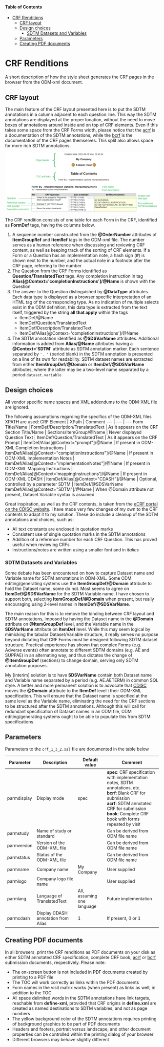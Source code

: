 #### Table of Contents
* [CRF Renditions](#CRF_Renditions)
   * [CRF layout](#CRF_layout)
   * [Design choices](#Design_choices)
      * [SDTM Datasets and Variables](#SDTM_Datasets_and_Variables)
   * [Parameters](#Parameters)
   * [Creating PDF documents](#Creating_PDF_documents)

# CRF Renditions <a name="CRF_Renditions"/>
A short description of how the style sheet generates the CRF pages in the browser from the ODM-xml document.

## CRF layout <a name="CRF_layout"/>
The main feature of the CRF layout presented here is to put the SDTM annotations in a column adjacent to each question line. This way the SDTM annotations are displayed at the proper location, without the need to move boxes of annotations around inside and on top of CRF elements. Even if this takes some space from the CRF Forms width, please notice that the [acrf](/examples/acrf.pdf) is a documentation of the SDTM annotations, while the [bcrf](/examples/bcrf.pdf) is the documentation of the CRF pages themselves. This split also allows space for more rich SDTM annotations.

![Example CRF rendition from pure ODM-xml](images/CRF.png)

The CRF rendition consists of one table for each Form in the CRF, identified as **FormDef** tags, having the columns below.
1. A sequence number constructed from the **@OrderNumber** attributes of **ItemGroupRef** and **ItemRef** tags in the ODM-xml file. The number serves as a human reference when discussing and reviewing CRF content, as well as keeping track of the sorting of CRF elements. If a Form or a Question has an implementation note, a hash sign (**#**) is shown next to the number, and the actual note in a footnote after the CRF page, referring to the number
2. The Question from the CRF Forms identified as **Question/TranslatedText** tags. Any completion instruction in tag **Alias[@Context='completionInstructions']/@Name** is shown with the Question
3. The answer to the Question distinguished by **@DataType** attributes. Each data type is displayed as a browser specific interpretation of an HTML tag of the corresponding type. As no indication of multiple selects exist in the ODM definition, this data type is extracted from the text itself, triggered by the string **all that apply** within the tags
   * ItemDef/@Name
   * ItemDef/Question/TranslatedText
   * ItemDef/Description/TranslatedText
   * ItemDef/Alias[@Context='completionInstructions']/@Name
4. The SDTM annotation identified as **@SDSVarName** attributes. Additional information is added from **Alias/@Name** attributes having a **@Context='SDTM'** attribute as SDTM annotation marker. Each sentence separated by `'. '` (period blank) in the SDTM annotation is presented on a line of its own for readability. SDTM dataset names are extracted from either **ItemGroupDef/@Domain** or **ItemDef/@SDSVarName** attributes, where the latter may be a two-level name separated by a period `dataset.variable`

## Design choices <a name="Design_choices"/>
All vendor specific name spaces and XML addendums to the ODM-XML file are ignored.

The following assumptions regarding the specifics of the ODM-XML files XPATH are used:
CRF Element             | XPath                                                          | Comment
---                     | ---                                                            | ---
Form Title/Name         | FormDef/Description/TranslatedText                             | As it appears on the CRF
Section Title/Name      | Sections/ItemGroup/@Name                                       | Never displayed
Question Text           | ItemDef/Question/TranslatedText                                | As it appears on the CRF
Prompt                  | ItemDef/Alias[@Context="prompt"]/@Name                         | If present in ODM-XML
Completion Instructions | ItemDef/Alias[@Context="completionInstructions"]/@Name         | If present in ODM-XML
Implementation Notes    | ItemDef/Alias[@Context="implementationNotes"]/@Name            | If present in ODM-XML
Mapping Instructions    | ItemDef/Alias[@Context='mappingInstructions']/@Name            | If present in ODM-XML
CDASH                   | ItemDef/Alias[@Context="CDASH"]/@Name                          | Optional, controlled by a parameter
SDTM                    | ItemDef/@SDSVarName <br/> ItemDef/Alias[@Context="SDTM"]/@Name | When @Domain attribute not present, Dataset.Variable syntax is assumed

Great inspiration, as well as the CRF contents, is taken from the [eCRF portal on the CDISC website](https://www.cdisc.org/kb/ecrf). I have made very few changes of my own to the CRF contents to adapt it to my solution. These do include a cleanup of the SDTM annotations and choices, such as:
* All text constants are enclosed in quotation marks
* Consistent use of single quotation marks in the SDTM annotations
* Addition of a reference number for each CRF Question. This has proved useful when reviewing CRFs
* Instructions/notes are written using a smaller font and in _italics_

### SDTM Datasets and Variables <a name="SDTM_Datasets_and_Variables"/>
Some debate has been encountered on how to capture Dataset name and Variable name for SDTM annotations in ODM-XML. Some ODM editing/generating systems use the **ItemGroupDef/@Domain** attribute to hold the Dataset name, some do not. Most seems to agree on **ItemDef/@SDSVarName** for the SDTM Variable name. I have chosen to support both, selecting **ItemGroupDef/@Domain** when present, but really encouraging using 2-level names in **ItemDef/@SDSVarName**.

The main reason for this is to remove the binding between CRF layout and SDTM annotations, imposed by having the Dataset name in the **@Domain** attribute on **@ItemGroupDef** level, and the Variable name in the **SDSVarName** attribute on **ItemDef** level. While this may seem logical by mimicking the tabular Dataset/Variable structure, it really serves no purpose beyond dictating that CRF Forms must be designed following SDTM dataset structure. Practical experience has shown that complex Forms (e.g. Adverse events) often annotate to different SDTM domains (e.g. AE and SUPPAE) in an alternating way, and thus dictates the change of **@ItemGroupDef** (sections) to change domain, serving only SDTM annotation purposes.

My [interim] solution is to have **SDSVarName** contain both Dataset name and Variable name separated by a period (e.g. AE.AETERM) in common SQL style. A better and more permanent solution is to advocate that [CDISC](https://www.cdisc.org/) moves the **@Domain** attribute to the **ItemDef** level i their ODM-XML specification. This will ensure that the Dataset name is specified at the same level as the Variable name, eliminating the need for the CRF sections to be structured after the SDTM annotations. Although this will call for redundant specification of Dataset names in an ODM file, ODM editing/generating systems ought to be able to populate this from SDTM specifications.

## Parameters <a name="Parameters"/>
Parameters to the `crf_1_3_2.xsl` file are documented in the table below

Parameter | Description | Default value | Comment
---         | ---                                 | ---                        | ---
parmdisplay | Display mode                        | spec                       | **spec**: CRF specification with implementation notes, SDTM annotations, etc. <br/> **bcrf**: Blank CRF for submission <br/> **acrf**: SDTM annotated CRF for submission <br/> **book**: Complete CRF book with forms repeated by visit
parmstudy   | Name of study or standard           |                            | Can be derived from ODM file name
parmversion | Version of the ODM-XML file         |                            | Can be derived from ODM file name
parmstatus  | Status of the ODM-XML file          |                            | Can be derived from ODM file name
parmname    | Company name                        | My Company                 | User supplied
parmlogo    | Company logo file name              |                            | User supplied
parmlang    | Language of TranslatedText          | All, assuming one language | Future implementation
parmcdash   | Display CDASH annotation from Alias | 1                          | If present, 0 or 1

## Creating PDF documents <a name="Creating_PDF_documents"/>
In all browsers, print the CRF renditions as PDF documents on your disk as either SDTM annotated CRF specification,  complete CRF book, [acrf](/examples/acrf.pdf) or [bcrf](/examples/bcrf.pdf) submission documents, respectively. Please note:
* The on-screen button is not included in PDF documents created by printing to a PDF file
* The TOC will work correctly as links within the PDF documents
* Form names in the visit matrix works (when present) as links as well, in addition to the TOC
* All space delimited words in the SDTM annotations have link targets, reachable from **define-xml**, provided that CRF origins in **define.xml** are created as named destinations to SDTM variables, and not as page numbers
* The yellow background color of the SDTM annotations requires printing of background graphics to be part of PDF documents
* Headers and footers, portrait versus landscape, and other document properties can be controlled within the printing dialog of your browser
* Different browsers may behave slightly different
